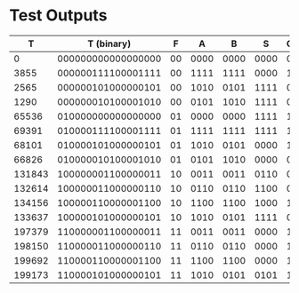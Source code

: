 # Test Outputs

| T        | T (binary)           | F    | A      | B      | S      | Co  |
| -------- | -------------------- | ---- | ------ | ------ | ------ | --- |
| $0$      | $000000000000000000$ | $00$ | $0000$ | $0000$ | $0000$ | $0$ |
| $3855$   | $000000111100001111$ | $00$ | $1111$ | $1111$ | $0000$ | $1$ |
| $2565$   | $000000101000000101$ | $00$ | $1010$ | $0101$ | $1111$ | $0$ |
| $1290$   | $000000010100001010$ | $00$ | $0101$ | $1010$ | $1111$ | $0$ |
| $65536$  | $010000000000000000$ | $01$ | $0000$ | $0000$ | $1111$ | $1$ |
| $69391$  | $010000111100001111$ | $01$ | $1111$ | $1111$ | $1111$ | $1$ |
| $68101$  | $010000101000000101$ | $01$ | $1010$ | $0101$ | $0000$ | $1$ |
| $66826$  | $010000010100001010$ | $01$ | $0101$ | $1010$ | $0000$ | $0$ |
| $131843$ | $100000001100000011$ | $10$ | $0011$ | $0011$ | $0110$ | $0$ |
| $132614$ | $100000011000000110$ | $10$ | $0110$ | $0110$ | $1100$ | $0$ |
| $134156$ | $100000110000001100$ | $10$ | $1100$ | $1100$ | $1000$ | $1$ |
| $133637$ | $100000101000000101$ | $10$ | $1010$ | $0101$ | $1111$ | $0$ |
| $197379$ | $110000001100000011$ | $11$ | $0011$ | $0011$ | $0000$ | $1$ |
| $198150$ | $110000011000000110$ | $11$ | $0110$ | $0110$ | $0000$ | $1$ |
| $199692$ | $110000110000001100$ | $11$ | $1100$ | $1100$ | $0000$ | $1$ |
| $199173$ | $110000101000000101$ | $11$ | $1010$ | $0101$ | $0101$ | $1$ |
